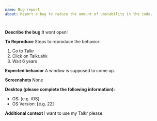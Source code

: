```yaml
---
name: Bug report
about: Report a bug to reduce the amount of unstability in the code.

---
```


**Describe the bug**
It wont open!

**To Reproduce**
Steps to reproduce the behavior:
1. Go to Talkr
2. Click on Talkr.ahk
3. Wait 6 years

**Expected behavior**
A window is supposed to come up.

**Screenshots**
None

**Desktop (please complete the following information):**
 - OS: [e.g. iOS]
 - OS Version: [e.g. 22]

**Additional context**
I want to use my Talkr please.
